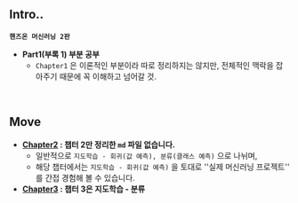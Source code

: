 ## Intro..

**`핸즈온 머신러닝 2판`**

* **Part1(부록 1) 부분 공부**
  * `Chapter1` 은 이론적인 부분이라 따로 정리하지는 않지만, 전체적인 맥락을 잡아주기 때문에 꼭 이해하고 넘어갈 것.

<br>

## Move

* **[Chapter2](./chapter2%20(jupyter)) : 챕터 2만 정리한 `md` 파일 없습니다.**
  * 일반적으로 `지도학습 - 회귀(값 예측), 분류(클래스 예측)` 으로 나뉘며,
  * 해당 챕터에서는 `지도학습 - 회귀(값 예측)` 을 토대로 ''실제 머신러닝 프로젝트'' 를 간접 경험해 볼 수 있습니다.
* **[Chapter3](./chapter3/Chapter03_Classification.ipynb) : 챕터 3은 지도학습 - 분류**